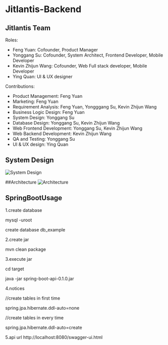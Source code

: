 # Jitlantis-Backend

## Jitlantis Team
Roles:
- Feng Yuan: Cofounder, Product Manager
- Yonggang Su: Cofounder, System Architect, Frontend Developer, Mobile Developer
- Kevin Zhijun Wang: Cofounder, Web Full stack developer, Mobile Developer
- Ying Quan: UI & UX designer

Contributions:
- Product Management: Feng Yuan
- Marketing: Feng Yuan
- Requirement Analysis: Feng Yuan, Yongggang Su, Kevin Zhijun Wang
- Business Logic Design: Feng Yuan
- System Design: Yonggang Su
- Database Design: Yonggang Su, Kevin Zhijun Wang
- Web Frontend Development: Yonggang Su, Kevin Zhijun Wang
- Web Backend Development: Kevin Zhijun Wang
- QA and Testing: Yonggang Su
- UI & UX design: Ying Quan

## System Design
![System Design](https://user-images.githubusercontent.com/58012125/90317906-8d2dca00-defa-11ea-8d09-652bf7375634.png)

##Architecture
![Architecture](https://user-images.githubusercontent.com/58012125/90317935-c108ef80-defa-11ea-9a93-7bc2473e5289.png)


## SpringBootUsage

1.create database

mysql -uroot

create database db_example

2.create jar

mvn clean package

3.execute jar

cd target

java -jar spring-boot-api-0.1.0.jar

4.notices

//create tables in first time 

spring.jpa.hibernate.ddl-auto=none

//create tables in every time

spring.jpa.hibernate.ddl-auto=create 

5.api url
http://localhost:8080/swagger-ui.html